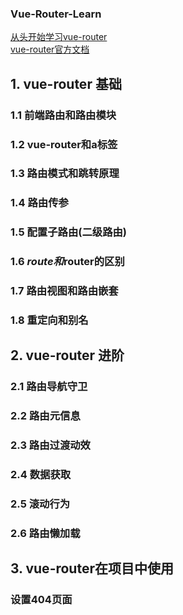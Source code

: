 ### Vue-Router-Learn

<!-- to-learn -->
[从头开始学习vue-router](https://github.com/ljianshu/Blog/issues/39) <br>
[vue-router官方文档](https://router.vuejs.org/zh/guide/essentials/dynamic-matching.html)


## 1. vue-router 基础
  ### 1.1 前端路由和路由模块
  ### 1.2 vue-router和a标签
  ### 1.3 路由模式和跳转原理
  ### 1.4 路由传参
  ### 1.5 配置子路由(二级路由)
  ### 1.6 $route和$router的区别
  ### 1.7 路由视图和路由嵌套
  ### 1.8 重定向和别名

## 2. vue-router 进阶
  ### 2.1 路由导航守卫
  ### 2.2 路由元信息
  ### 2.3 路由过渡动效
  ### 2.4 数据获取
  ### 2.5 滚动行为
  ### 2.6 路由懒加载


## 3. vue-router在项目中使用
  ### 设置404页面


